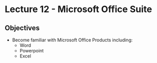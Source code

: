 # Lecture 12 - Microsoft Office Suite

## Objectives

+ Become familiar with Microsoft Office Products including:
  + Word
  + Powerpoint
  + Excel
  